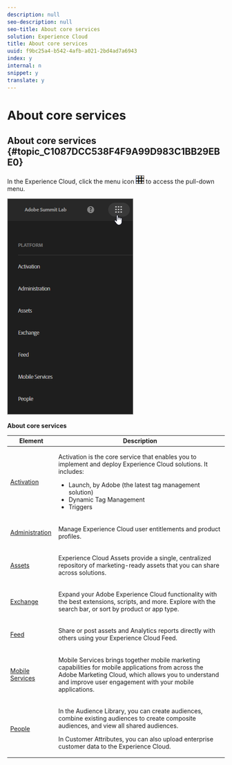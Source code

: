 ```yaml
---
description: null
seo-description: null
seo-title: About core services
solution: Experience Cloud
title: About core services
uuid: f9bc25a4-b542-4afb-a021-2bd4ad7a6943
index: y
internal: n
snippet: y
translate: y
---
```


# About core services

## About core services {#topic_C1087DCC538F4F9A99D983C1BB29EBE0}

In the Experience Cloud, click the menu icon  ![](assets/menu-icon.png) to access the pull-down menu. 

![](assets/experience-cloud-core-services.png) 

**About core services** 

<table id="table_809454A4D59D409F81266E1F15254778"> 
 <thead> 
  <tr> 
   <th colname="col1" class="entry"> Element </th> 
   <th colname="col2" class="entry"> Description </th> 
  </tr> 
 </thead>
 <tbody> 
  <tr> 
   <td colname="col1"> <p> <a href="activation/activation.md#concept_EE756B6B0A0643DAB8CA3A00E665406C" format="dita" scope="local"> Activation </a> </p> </td> 
   <td colname="col2"> <p> Activation is the core service that enables you to implement and deploy Experience Cloud solutions. It includes: </p> 
    <ul id="ul_709725F61F074F05959A815F62581546"> 
     <li id="li_3A73CC0754B744FF97F3A5CDCBCD3708">Launch, by Adobe (the latest tag management solution) </li> 
     <li id="li_F585BD6D21A04C7482101BC82D64CA58">Dynamic Tag Management </li> 
     <li id="li_851A9A25C7A4481182514CE47B2BC40A">Triggers </li> 
    </ul> </td> 
  </tr> 
  <tr> 
   <td colname="col1"> <p> <a href="admin_getting_started/admin_getting_started.md#concept_A9A190B372C5450CA53D60431D362143" format="dita" scope="local"> Administration</a> </p> </td> 
   <td colname="col2"> <p>Manage Experience Cloud user entitlements and product profiles. </p> </td> 
  </tr> 
  <tr> 
   <td colname="col1"> <p> <a href="experience-cloud-assets/experience-cloud-assets.md#concept_DDA5224C907D4A4F817D795DA0ED64D0" format="dita" scope="local"> Assets</a> </p> </td> 
   <td colname="col2"> <p>Experience Cloud Assets provide a single, centralized repository of marketing-ready assets that you can share across solutions. </p> </td> 
  </tr> 
  <tr> 
   <td colname="col1"> <p> <a href="https://experiencecloud.adobeexchange.com/" format="https" scope="external"> Exchange</a> </p> </td> 
   <td colname="col2"> <p> Expand your Adobe Experience Cloud functionality with the best extensions, scripts, and more. Explore with the search bar, or sort by product or app type. </p> </td> 
  </tr> 
  <tr> 
   <td colname="col1"> <p> <a href="feed.md#concept_9256B8768A294009A777282DD8719213" format="dita" scope="local"> Feed</a> </p> </td> 
   <td colname="col2"> <p> Share or post assets and Analytics reports directly with others using your Experience Cloud Feed. </p> </td> 
  </tr> 
  <tr> 
   <td colname="col1"> <p> <a href="https://marketing.adobe.com/resources/help/en_US/mobile/" format="https" scope="external"> Mobile Services</a> </p> </td> 
   <td colname="col2"> <p> Mobile Services brings together mobile marketing capabilities for mobile applications from across the Adobe Marketing Cloud, which allows you to understand and improve user engagement with your mobile applications. </p> </td> 
  </tr> 
  <tr> 
   <td colname="col1"> <p> <a href="audience_library/audience_library.md#topic_679810123CAA4E0CA4FA3417FB0100C7" format="dita" scope="local"> People</a> </p> </td> 
   <td colname="col2"> <p>In the Audience Library, you can create audiences, combine existing audiences to create composite audiences, and view all shared audiences. </p> <p>In Customer Attributes, you can also upload enterprise customer data to the Experience Cloud. </p> </td> 
  </tr> 
 </tbody> 
</table>

